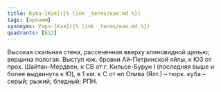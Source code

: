```yaml
---
title: Куба-[Кая]({% link _terms/кая.md %})
tags: [ороним]
synonyms: Уарч-[Кая]({% link _terms/кая.md %})
quadrants: [Б12]
---
```


Высокая скальная стена, рассеченная вверху клиновидной щелью; вершина пологая.
Выступ юж. бровки Ай-Петринской яйлы, к ЮЗ от прох. Шайтан-Мердвен, к СВ от г.
Кильсе-Бурун I (последняя выше и более выдвинута к Ю), в 1 км. к С от нп Олива
(Ялт.) – тюрк. куба – серый; рыжий; бледный; РПН.
